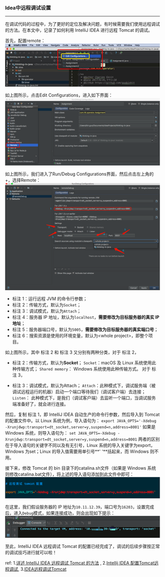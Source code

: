 ### Idea中远程调试设置
***


在调试代码的过程中，为了更好的定位及解决问题，有时候需要我们使用远程调试的方法。在本文中，记录了如何利用 IntelliJ IDEA 进行远程 Tomcat 的调试。

首先，配置remote：
![idearemoteadd](../../images/idearemoteadd.png)

如上图所示，点击Edit Configurations，进入如下界面：
![ideaaddremotearg](../../images/ideaaddremotearg.png)

如上图所示，我们进入了Run/Debug Configurations界面，然后点击左上角的+，选择Remote：
![idearemotedebug](../../images/idearemotedebug.png)

- 标注 1：运行远程 JVM 的命令行参数；
- 标注 2：传输方式，默认为`Socket`；
- 标注 3：调试模式，默认为`Attach`；
- 标注 4：服务器 IP 地址，默认为`localhost`，**需要修改为目标服务器的真实 IP 地址**；
- 标注 5：服务器端口号，默认为`5005`，**需要修改为目标服务器的真实端口号**；
- 标注 6：搜索资源是使用的环境变量，默认为\<whole project>，即整个项目。

如上图所示，其中 标注 2 和 标注 3 又分别有两种分类，对于 标注 2，

- 标注 2：传输方式，默认为**Socket**； 
  `Socket`：macOS 及 Linux 系统使用此种传输方式；
  `Shared memory`： Windows 系统使用此种传输方式。
  对于 标注 3，

- 标注 3：调试模式，默认为Attach； 
  `Attach`：此种模式下，调试服务端（被调试远程运行的机器）启动一个端口等待我们（调试客户端）去连接；
  `Listen`： 此种模式下，是我们（调试客户端）去监听一个端口，当调试服务端准备好了，就会进行连接。


然后，复制 标注 1，即 IntelliJ IDEA 自动生产的命令行参数，然后导入到 Tomcat 的配置文件中。以 Linux 系统为例，导入语句为：
`export JAVA_OPTS='-Xdebug -Xrunjdwp:transport=dt_socket,server=y,suspend=n,address=8001'`
如果是 Windows 系统，则导入语句为：
`set JAVA_OPTS=-Xdebug -Xrunjdwp:transport=dt_socket,server=y,suspend=n,address=8001`
两者的区别在于导入语句的关键字不同以及有无引号，Linux 系统的导入关键字为export，Windows 为set；Linux 的导入值需要用单引号**' '**括起来，而 Windows 则不用。

接下来，修改 Tomcat 的 bin 目录下的catalina.sh文件（如果是 Windows 系统则修改catalina.bat文件），将上述的导入语句添加到此文件中即可：
![changeshorbattomcat](../../images/changeshorbattomcat.png)

在这里，我们假设服务器的 IP 地址为`10.11.12.39`，端口号为`16203`，设置完成后，进入`Debug`模式，如果连接成功，则会出现如下提示：
![remoteok](../../images/remoteok.png)

至此，IntelliJ IDEA 远程调试 Tomcat 的配置已经完成了，调试的后续步骤按正常的调试技巧进行就可以啦！



ref:
1.[详述 IntelliJ IDEA 远程调试 Tomcat 的方法](https://blog.csdn.net/qq_35246620/article/details/78507324) ,   2.[Intellij IDEA 配置Tomcat远程调试](https://blog.csdn.net/mingjie1212/article/details/52281847),   3.[IDEA远程调试Tomcat](https://www.jianshu.com/p/f902ac5d29e4)